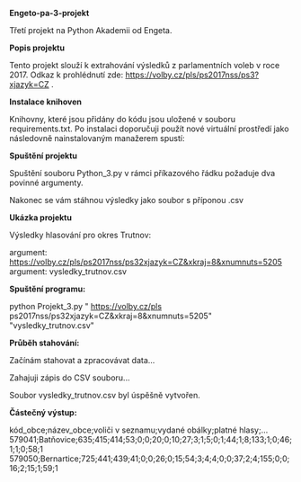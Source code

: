 **Engeto-pa-3-projekt**

Třetí projekt na Python Akademii od Engeta.

**Popis projektu**

Tento projekt slouží k extrahování výsledků z parlamentních voleb v roce 2017. Odkaz k prohlédnutí zde: https://volby.cz/pls/ps2017nss/ps3?xjazyk=CZ .

**Instalace knihoven**

Knihovny, které jsou přidány do kódu jsou uložené v souboru requirements.txt. Po instalaci doporučuji použít nové virtuální prostředí jako následovně nainstalovaným manažerem spustí:

**Spuštění projektu**

Spuštění souboru Python_3.py v rámci příkazového řádku požaduje dva povinné argumenty. 

Nakonec se vám stáhnou výsledky jako soubor s příponou .csv

**Ukázka projektu**

Výsledky hlasování pro okres Trutnov:

argument: https://volby.cz/pls/ps2017nss/ps32xjazyk=CZ&xkraj=8&xnumnuts=5205
argument: vysledky_trutnov.csv

**Spuštění programu:**

python Projekt_3.py " https://volby.cz/pls ps2017nss/ps32xjazyk=CZ&xkraj=8&xnumnuts=5205" "vysledky_trutnov.csv"

**Průběh stahování:**

Začínám stahovat a zpracovávat data...

Zahajuji zápis do CSV souboru...

Soubor vysledky_trutnov.csv byl úspěšně vytvořen.

**Částečný výstup:**

kód_obce;název_obce;voliči v seznamu;vydané obálky;platné hlasy;...
579041;Batňovice;635;415;414;53;0;0;20;0;10;27;3;1;5;0;1;44;1;8;133;1;0;46;1;1;0;58;1
579050;Bernartice;725;441;439;41;0;0;26;0;15;54;3;4;4;0;0;37;2;4;155;0;0;16;2;15;1;59;1
